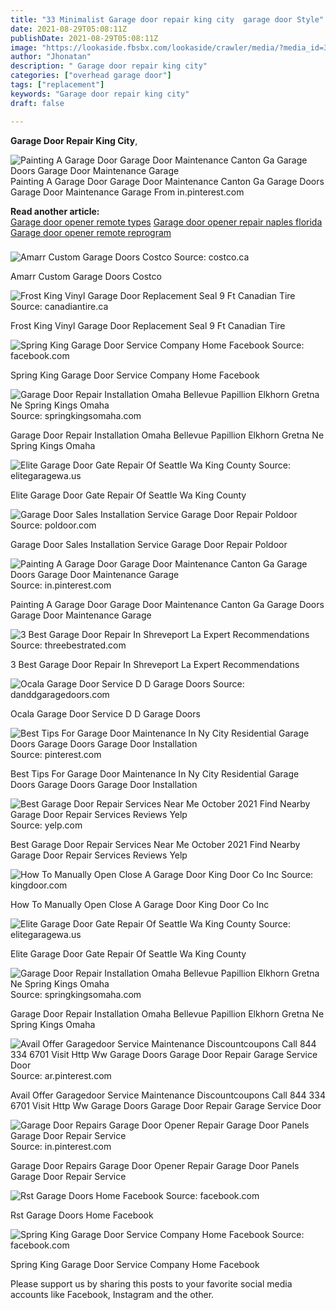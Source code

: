 ```yaml
---
title: "33 Minimalist Garage door repair king city  garage door Style"
date: 2021-08-29T05:08:11Z
publishDate: 2021-08-29T05:08:11Z
image: "https://lookaside.fbsbx.com/lookaside/crawler/media/?media_id=359111617581252"
author: "Jhonatan"
description: " Garage door repair king city"
categories: ["overhead garage door"]
tags: ["replacement"]
keywords: "Garage door repair king city"
draft: false

---
```

<!-- Head tag Code -->
**Garage Door Repair King City**, 

![Painting A Garage Door Garage Door Maintenance Canton Ga Garage Doors Garage Door Maintenance Garage](https://i.pinimg.com/originals/50/71/95/5071956f5f451a8af68457f833befa29.jpg "Painting A Garage Door Garage Door Maintenance Canton Ga Garage Doors Garage Door Maintenance Garage")
Painting A Garage Door Garage Door Maintenance Canton Ga Garage Doors Garage Door Maintenance Garage From in.pinterest.com

**Read another article:**  
[Garage door opener remote types](/garage-door-opener-remote-types/)
[Garage door opener repair naples florida](/garage-door-opener-repair-naples-florida/)
[Garage door opener remote reprogram](/garage-door-opener-remote-reprogram/)




### 

 


![Amarr Custom Garage Doors Costco](https://images.costco-static.com/ImageDelivery/imageService?profileId=12026539&amp;imageId=10336156-894__1&amp;recipeName=350 "Amarr Custom Garage Doors Costco")
Source: costco.ca

Amarr Custom Garage Doors Costco  

![Frost King Vinyl Garage Door Replacement Seal 9 Ft Canadian Tire](https://canadiantire.scene7.com/is/image/CanadianTire/0640982_1?defaultImage=image_na_EN&amp;fmt=jpg&amp;fit=constrain,1&amp;wid=573&amp;hei=499 "Frost King Vinyl Garage Door Replacement Seal 9 Ft Canadian Tire")
Source: canadiantire.ca

Frost King Vinyl Garage Door Replacement Seal 9 Ft Canadian Tire  

![Spring King Garage Door Service Company Home Facebook](https://lookaside.fbsbx.com/lookaside/crawler/media/?media_id=608630115962733 "Spring King Garage Door Service Company Home Facebook")
Source: facebook.com

Spring King Garage Door Service Company Home Facebook  

![Garage Door Repair Installation Omaha Bellevue Papillion Elkhorn Gretna Ne Spring Kings Omaha](https://cdn.websites.hibu.com/e978242cca9849bb9562b135f6131f24/dms3rep/multi/mobile/4.jpg "Garage Door Repair Installation Omaha Bellevue Papillion Elkhorn Gretna Ne Spring Kings Omaha")
Source: springkingsomaha.com

Garage Door Repair Installation Omaha Bellevue Papillion Elkhorn Gretna Ne Spring Kings Omaha  

![Elite Garage Door Gate Repair Of Seattle Wa King County](https://sp-ao.shortpixel.ai/client/q_lossy,ret_img,w_190,h_136/https://www.elitegaragewa.us/wp-content/uploads/2019/11/Elite-Garage-Door-Original-Logo-Mobile-Finals-Retina.png "Elite Garage Door Gate Repair Of Seattle Wa King County")
Source: elitegaragewa.us

Elite Garage Door Gate Repair Of Seattle Wa King County  

![Garage Door Sales Installation Service Garage Door Repair Poldoor](https://www.poldoor.com/images/Traditional-Garage-Doors/CHI/720x480/Recessed-Panel-Traditional-Garage-Door1.jpg "Garage Door Sales Installation Service Garage Door Repair Poldoor")
Source: poldoor.com

Garage Door Sales Installation Service Garage Door Repair Poldoor  

![Painting A Garage Door Garage Door Maintenance Canton Ga Garage Doors Garage Door Maintenance Garage](https://i.pinimg.com/originals/50/71/95/5071956f5f451a8af68457f833befa29.jpg "Painting A Garage Door Garage Door Maintenance Canton Ga Garage Doors Garage Door Maintenance Garage")
Source: in.pinterest.com

Painting A Garage Door Garage Door Maintenance Canton Ga Garage Doors Garage Door Maintenance Garage  

![3 Best Garage Door Repair In Shreveport La Expert Recommendations](https://threebestrated.com/images/AAADoorRepair-Shreveport-LA.jpeg "3 Best Garage Door Repair In Shreveport La Expert Recommendations")
Source: threebestrated.com

3 Best Garage Door Repair In Shreveport La Expert Recommendations  

![Ocala Garage Door Service D D Garage Doors](https://www.danddgaragedoors.com/wp-content/uploads/2020/12/Ocala_Front_Large-1870x770.jpg "Ocala Garage Door Service D D Garage Doors")
Source: danddgaragedoors.com

Ocala Garage Door Service D D Garage Doors  

![Best Tips For Garage Door Maintenance In Ny City Residential Garage Doors Garage Doors Garage Door Installation](https://i.pinimg.com/originals/13/35/64/1335648d3510dbd4f9e2e1d557b1186c.jpg "Best Tips For Garage Door Maintenance In Ny City Residential Garage Doors Garage Doors Garage Door Installation")
Source: pinterest.com

Best Tips For Garage Door Maintenance In Ny City Residential Garage Doors Garage Doors Garage Door Installation  

![Best Garage Door Repair Services Near Me October 2021 Find Nearby Garage Door Repair Services Reviews Yelp](https://s3-media0.fl.yelpcdn.com/bphoto/qQ3DOAOOLKWgfRkH0N0KxQ/ls.jpg "Best Garage Door Repair Services Near Me October 2021 Find Nearby Garage Door Repair Services Reviews Yelp")
Source: yelp.com

Best Garage Door Repair Services Near Me October 2021 Find Nearby Garage Door Repair Services Reviews Yelp  

![How To Manually Open Close A Garage Door King Door Co Inc](https://kingdoor.com/wp-content/uploads/2019/08/2-Using-a-Garage-Door-Emergency-Release-Cord.jpg "How To Manually Open Close A Garage Door King Door Co Inc")
Source: kingdoor.com

How To Manually Open Close A Garage Door King Door Co Inc  

![Elite Garage Door Gate Repair Of Seattle Wa King County](https://www.elitegaragewa.us/wp-content/uploads/2015/09/Elite-Garage-Door-Gate-Repair-Of-Seattle.png "Elite Garage Door Gate Repair Of Seattle Wa King County")
Source: elitegaragewa.us

Elite Garage Door Gate Repair Of Seattle Wa King County  

![Garage Door Repair Installation Omaha Bellevue Papillion Elkhorn Gretna Ne Spring Kings Omaha](https://cdn.websites.hibu.com/e978242cca9849bb9562b135f6131f24/dms3rep/multi/mobile/3.jpg "Garage Door Repair Installation Omaha Bellevue Papillion Elkhorn Gretna Ne Spring Kings Omaha")
Source: springkingsomaha.com

Garage Door Repair Installation Omaha Bellevue Papillion Elkhorn Gretna Ne Spring Kings Omaha  

![Avail Offer Garagedoor Service Maintenance Discountcoupons Call 844 334 6701 Visit Http Ww Garage Doors Garage Door Repair Garage Service Door](https://i.pinimg.com/originals/46/c1/fc/46c1fc1135aa6d1efe1033bbfd735026.jpg "Avail Offer Garagedoor Service Maintenance Discountcoupons Call 844 334 6701 Visit Http Ww Garage Doors Garage Door Repair Garage Service Door")
Source: ar.pinterest.com

Avail Offer Garagedoor Service Maintenance Discountcoupons Call 844 334 6701 Visit Http Ww Garage Doors Garage Door Repair Garage Service Door  

![Garage Door Repairs Garage Door Opener Repair Garage Door Panels Garage Door Repair Service](https://i.pinimg.com/originals/87/61/d1/8761d160358f085a00ae622791fe0baa.jpg "Garage Door Repairs Garage Door Opener Repair Garage Door Panels Garage Door Repair Service")
Source: in.pinterest.com

Garage Door Repairs Garage Door Opener Repair Garage Door Panels Garage Door Repair Service  

![Rst Garage Doors Home Facebook](https://lookaside.fbsbx.com/lookaside/crawler/media/?media_id=328200922295135 "Rst Garage Doors Home Facebook")
Source: facebook.com

Rst Garage Doors Home Facebook  

![Spring King Garage Door Service Company Home Facebook](https://lookaside.fbsbx.com/lookaside/crawler/media/?media_id=359111617581252 "Spring King Garage Door Service Company Home Facebook")
Source: facebook.com

Spring King Garage Door Service Company Home Facebook  

Please support us by sharing this posts to your favorite social media accounts like Facebook, Instagram and the other.

